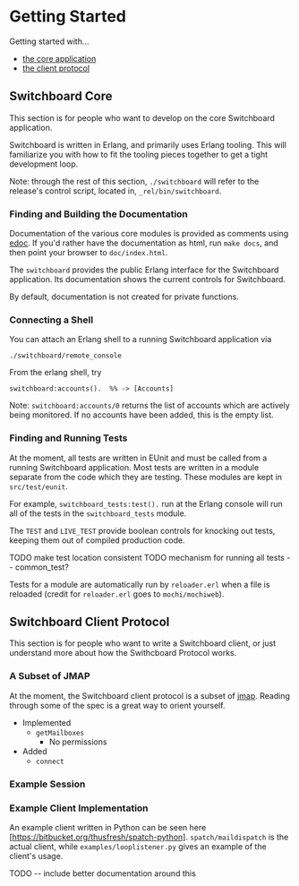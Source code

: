 # Getting Started

Getting started with...

- [the core application](#markdown-header-switchboard-core)
- [the client protocol](#markdown-header-switchboard-client-protocol)

## Switchboard Core<a name="core"></a>

This section is for people who want to develop on the core Switchboard
application.

Switchboard is written in Erlang, and primarily uses Erlang tooling. This
will familiarize you with how to fit the tooling pieces together to get
a tight development loop.

Note: through the rest of this section, `./switchboard` will refer
to the release's control script, located in, `_rel/bin/switchboard`.

### Finding and Building the Documentation

Documentation of the various core modules is provided as comments
using [edoc](http://www.erlang.org/doc/apps/edoc/chapter.html). If
you'd rather have the documentation as html, run `make docs`, and then
point your browser to `doc/index.html`.

The `switchboard` provides the public Erlang interface for the Switchboard
application. Its documentation shows the current controls for Switchboard.

By default, documentation is not created for private functions.

### Connecting a Shell

You can attach an Erlang shell to a running Switchboard application via

    ./switchboard/remote_console

From the erlang shell, try

    switchboard:accounts().  %% -> [Accounts]

Note: `switchboard:accounts/0` returns the list of accounts which
are actively being monitored. If no accounts have been added, this
is the empty list.

### Finding and Running Tests

At the moment, all tests are written in EUnit and must be called
from a running Switchboard application. Most tests are written in
a module separate from the code which they are testing. These
modules are kept in `src/test/eunit`.

For example, `switchboard_tests:test().` run at the Erlang console
will run all of the tests in the `switchboard_tests` module.

The `TEST` and `LIVE_TEST` provide boolean controls for knocking
out tests, keeping them out of compiled production code.

TODO make test location consistent
TODO mechanism for running all tests -- common_test?

Tests for a module are automatically run by `reloader.erl` when a file
is reloaded (credit for `reloader.erl` goes to `mochi/mochiweb`).

## Switchboard Client Protocol

This section is for people who want to write a Switchboard client, or
just understand more about how the Swithcboard Protocol works.


### A Subset of JMAP

At the moment, the Switchboard client protocol is a subset of
[jmap](http://jmap.io). Reading through some of the spec is a
great way to orient yourself.

- Implemented
    - `getMailboxes`
	    - No permissions
- Added
    - `connect`

### Example Session

### Example Client Implementation

An example client written in Python can be seen here
[https://bitbucket.org/thusfresh/spatch-python]. `spatch/maildispatch`
is the actual client, while `examples/looplistener.py` gives an
example of the client's usage.

TODO -- include better documentation around this
